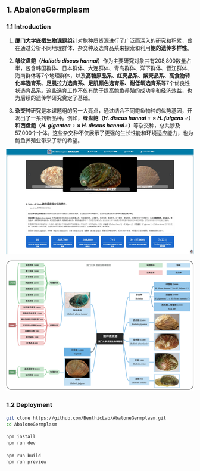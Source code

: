 ## 1. AbaloneGermplasm

### 1.1 Introduction

1. <b>厦门大学底栖生物课题组</b>针对鲍种质资源进行了广泛而深入的研究和积累，旨在通过分析不同地理群体、杂交种及选育品系来探索和利用<b>鲍的遗传多样性</b>。

2. <b>皱纹盘鲍（<i>Haliotis discus hannai</i>）</b>作为主要研究对象共有208,800数量占半，包含韩国群体、日本群体、大连群体、青岛群体、洋下群体、晋江群体、海南群体等7个地理群体，以及<b>高糖原品系、红壳品系、紫壳品系、高食物转化率选育系、足肌拉力选育系、足肌颜色选育系、耐低氧选育系</b>等7个优良性状选育品系。这些选育工作不仅有助于提高鲍鱼养殖的成功率和经济效益，也为后续的遗传学研究奠定了基础。
   
3. <b>杂交种</b>研究是本课题组的另一大亮点，通过结合不同鲍鱼物种的优势基因，开发出了一系列新品种。例如，<b>绿盘鲍（<i>H. discus hannai</i> ♀ × <i>H. fulgens</i> ♂）和西盘鲍（<i>H. gigantea</i> ♀ × <i>H. discus hannai</i>♂）</b>等杂交种，总共涉及57,000个个体。这些杂交种不仅展示了更强的生长性能和环境适应能力，也为鲍鱼养殖业带来了新的希望。

![Home](./src/assets/image/Home.jpg)

![Overview](./src/assets/image/Overview.png)

### 1.2 Deployment

```bash
git clone https://github.com/BenthicLab/AbaloneGermplasm.git
cd AbaloneGermplasm

npm install
npm run dev

npm run build
npm run preview
```